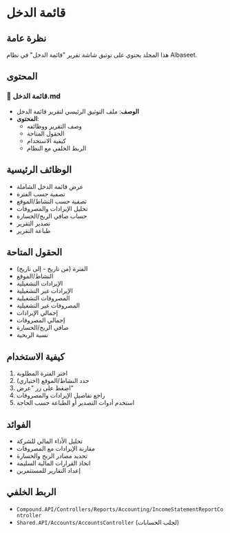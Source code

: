 # قائمة الدخل

## نظرة عامة
هذا المجلد يحتوي على توثيق شاشة تقرير "قائمة الدخل" في نظام Albaseet.

## المحتوى

### 📄 قائمة الدخل.md
- **الوصف**: ملف التوثيق الرئيسي لتقرير قائمة الدخل
- **المحتوى**: 
  - وصف التقرير ووظائفه
  - الحقول المتاحة
  - كيفية الاستخدام
  - الربط الخلفي مع النظام

## الوظائف الرئيسية
- عرض قائمة الدخل الشاملة
- تصفية حسب الفترة
- تصفية حسب النشاط/الموقع
- تحليل الإيرادات والمصروفات
- حساب صافي الربح/الخسارة
- تصدير التقرير
- طباعة التقرير

## الحقول المتاحة
- الفترة (من تاريخ - إلى تاريخ)
- النشاط/الموقع
- الإيرادات التشغيلية
- الإيرادات غير التشغيلية
- المصروفات التشغيلية
- المصروفات غير التشغيلية
- إجمالي الإيرادات
- إجمالي المصروفات
- صافي الربح/الخسارة
- نسبة الربحية

## كيفية الاستخدام
1. اختر الفترة المطلوبة
2. حدد النشاط/الموقع (اختياري)
3. اضغط على زر "عرض"
4. راجع تفاصيل الإيرادات والمصروفات
5. استخدم أدوات التصدير أو الطباعة حسب الحاجة

## الفوائد
- تحليل الأداء المالي للشركة
- مقارنة الإيرادات مع المصروفات
- تحديد مصادر الربح والخسارة
- اتخاذ القرارات المالية السليمة
- إعداد التقارير للمستثمرين

## الربط الخلفي
- `Compound.API/Controllers/Reports/Accounting/IncomeStatementReportController`
- `Shared.API/Accounts/AccountsController` (لجلب الحسابات)
